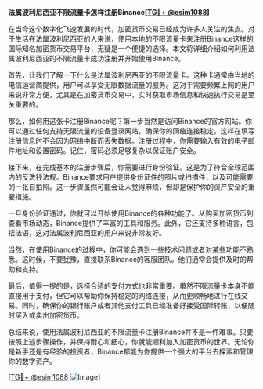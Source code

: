 **法属波利尼西亚不限流量卡怎样注册Binance[[TG💪+ @esim1088](https://t.me/s/esim1088)]**

在当今这个数字化飞速发展的时代，加密货币交易已经成为许多人关注的焦点。对于生活在法属波利尼西亚的人来说，使用本地的不限流量卡来注册Binance这样的国际知名加密货币交易平台，无疑是一个便捷的选择。本文将详细介绍如何利用法属波利尼西亚的不限流量卡成功注册并开始使用Binance。

首先，让我们了解一下什么是法属波利尼西亚的不限流量卡。这种卡通常由当地的电信运营商提供，用户可以享受无限数据流量的服务。这对于需要频繁上网的用户来说非常方便，尤其是在加密货币交易中，实时获取市场信息和快速执行交易是至关重要的。

那么，如何用这张卡注册Binance呢？第一步当然是访问Binance的官方网站。你可以通过任何支持无限流量的设备登录网站。确保你的网络连接稳定，这样在填写注册信息时不会因为网络中断而丢失数据。注册过程中，你需要输入有效的电子邮件地址和设置密码。记住，密码必须足够复杂以保证账户安全。

接下来，在完成基本的注册步骤后，你需要进行身份验证。这是为了符合全球范围内的反洗钱法规。Binance要求用户提供身份证件的照片或扫描件，以及可能需要的一张自拍照。这一步骤虽然可能会让人觉得麻烦，但却是保护你的资产安全的重要措施。

一旦身份验证通过，你就可以开始使用Binance的各种功能了。从购买加密货币到查看市场动态，Binance提供了丰富的工具和服务。此外，它还支持多种语言，包括法语，这对法属波利尼西亚的用户来说非常友好。

当然，在使用Binance的过程中，你可能会遇到一些技术问题或者对某些功能不熟悉。这时候，不要犹豫，直接联系Binance的客服团队。他们通常会提供及时的帮助和支持。

最后，值得一提的是，选择合适的支付方式也非常重要。虽然不限流量卡本身不能直接用于支付，但它可以帮助你保持稳定的网络连接，从而更顺畅地进行在线交易。同时，确保你的银行账户或者其他支付工具已经准备好接受国际转账，以便随时买入或卖出加密货币。

总结来说，使用法属波利尼西亚的不限流量卡注册Binance并不是一件难事。只要按照上述步骤操作，并保持耐心和细心，你就能顺利加入加密货币的世界。无论你是新手还是有经验的投资者，Binance都能为你提供一个强大的平台去探索和管理你的数字资产。

[[TG💪+ @esim1088](https://t.me/s/esim1088) ![Image](https://i.postimg.cc/4NQfJmqS/Snipaste-2025-05-13-00-14-12.png)]